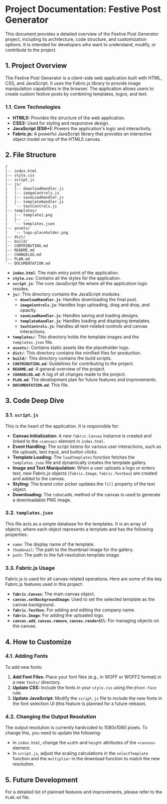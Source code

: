 
# Project Documentation: Festive Post Generator

This document provides a detailed overview of the Festive Post Generator project, including its architecture, code structure, and customization options. It is intended for developers who want to understand, modify, or contribute to the project.

## 1. Project Overview

The Festive Post Generator is a client-side web application built with HTML, CSS, and JavaScript. It uses the Fabric.js library to provide image manipulation capabilities in the browser. The application allows users to create custom festive posts by combining templates, logos, and text.

### 1.1. Core Technologies

- **HTML5:** Provides the structure of the web application.
- **CSS3:** Used for styling and responsive design.
- **JavaScript (ES6+):** Powers the application's logic and interactivity.
- **Fabric.js:** A powerful JavaScript library that provides an interactive object model on top of the HTML5 canvas.

## 2. File Structure

```
/
|-- index.html
|-- style.css
|-- script.js
|-- js/
|   |-- downloadHandler.js
|   |-- imageControls.js
|   |-- saveLoadHandler.js
|   |-- templateHandler.js
|   `-- textControls.js
|-- templates/
|   |-- template1.png
|   |-- ...
|   `-- templates.json
|-- assets/
|   `-- logo-placeholder.png
|-- dist/
|-- build/
|-- CONTRIBUTING.md
|-- README.md
|-- CHANGELOG.md
|-- PLAN.md
`-- DOCUMENTATION.md
```

- **`index.html`**: The main entry point of the application.
- **`style.css`**: Contains all the styles for the application.
- **`script.js`**: The core JavaScript file where all the application logic resides.
- **`js/`**: This directory contains the JavaScript modules.
    - **`downloadHandler.js`**: Handles downloading the final post.
    - **`imageControls.js`**: Handles logo uploading, drag and drop, and opacity.
    - **`saveLoadHandler.js`**: Handles saving and loading designs.
    - **`templateHandler.js`**: Handles loading and displaying templates.
    - **`textControls.js`**: Handles all text-related controls and canvas interactions.
- **`templates/`**: This directory holds the template images and the `templates.json` file.
- **`assets/`**: Contains static assets like the placeholder logo.
- **`dist/`**: This directory contains the minified files for production.
- **`build/`**: This directory contains the build scripts.
- **`CONTRIBUTING.md`**: Guidelines for contributing to the project.
- **`README.md`**: A general overview of the project.
- **`CHANGELOG.md`**: A log of all changes made to the project.
- **`PLAN.md`**: The development plan for future features and improvements.
- **`DOCUMENTATION.md`**: This file.

## 3. Code Deep Dive

### 3.1. `script.js`

This is the heart of the application. It is responsible for:

- **Canvas Initialization:** A new `fabric.Canvas` instance is created and linked to the `<canvas>` element in `index.html`.
- **Event Handling:** The script listens for various user interactions, such as file uploads, text input, and button clicks.
- **Template Loading:** The `loadTemplates` function fetches the `templates.json` file and dynamically creates the template gallery.
- **Image and Text Manipulation:** When a user uploads a logo or enters text, new Fabric.js objects (`fabric.Image`, `fabric.Textbox`) are created and added to the canvas.
- **Styling:** The brand color picker updates the `fill` property of the text object.
- **Downloading:** The `toDataURL` method of the canvas is used to generate a downloadable PNG image.

### 3.2. `templates.json`

This file acts as a simple database for the templates. It is an array of objects, where each object represents a template and has the following properties:

- `name`: The display name of the template.
- `thumbnail`: The path to the thumbnail image for the gallery.
- `path`: The path to the full-resolution template image.

### 3.3. Fabric.js Usage

Fabric.js is used for all canvas-related operations. Here are some of the key Fabric.js features used in this project:

- **`fabric.Canvas`**: The main canvas object.
- **`canvas.setBackgroundImage`**: Used to set the selected template as the canvas background.
- **`fabric.Textbox`**: For adding and editing the company name.
- **`fabric.Image`**: For adding the uploaded logo.
- **`canvas.add`**, **`canvas.remove`**, **`canvas.renderAll`**: For managing objects on the canvas.

## 4. How to Customize

### 4.1. Adding Fonts

To add new fonts:

1.  **Add Font Files:** Place your font files (e.g., in WOFF or WOFF2 format) in a new `fonts/` directory.
2.  **Update CSS:** Include the fonts in your `style.css` using the `@font-face` rule.
3.  **Update JavaScript:** Modify the `script.js` file to include the new fonts in the font selection UI (this feature is planned for a future release).

### 4.2. Changing the Output Resolution

The output resolution is currently hardcoded to 1080x1080 pixels. To change this, you need to update the following:

- In `index.html`, change the `width` and `height` attributes of the `<canvas>` element.
- In `script.js`, adjust the scaling calculations in the `selectTemplate` function and the `multiplier` in the download function to match the new resolution.

## 5. Future Development

For a detailed list of planned features and improvements, please refer to the `PLAN.md` file.
